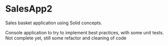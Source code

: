 # SalesApp2
Sales basket application using Solid concepts.

Console application to try to implement best practices, with some unit tests.
Not complete yet, still some refactor and cleaning of code
